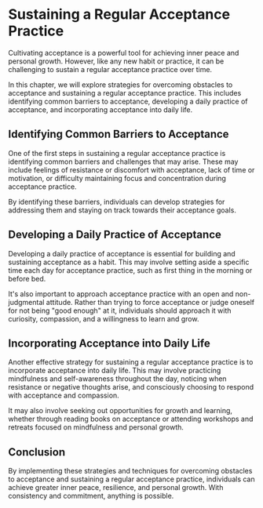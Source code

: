 # Sustaining a Regular Acceptance Practice

Cultivating acceptance is a powerful tool for achieving inner peace and personal growth. However, like any new habit or practice, it can be challenging to sustain a regular acceptance practice over time.

In this chapter, we will explore strategies for overcoming obstacles to acceptance and sustaining a regular acceptance practice. This includes identifying common barriers to acceptance, developing a daily practice of acceptance, and incorporating acceptance into daily life.

Identifying Common Barriers to Acceptance
-----------------------------------------

One of the first steps in sustaining a regular acceptance practice is identifying common barriers and challenges that may arise. These may include feelings of resistance or discomfort with acceptance, lack of time or motivation, or difficulty maintaining focus and concentration during acceptance practice.

By identifying these barriers, individuals can develop strategies for addressing them and staying on track towards their acceptance goals.

Developing a Daily Practice of Acceptance
-----------------------------------------

Developing a daily practice of acceptance is essential for building and sustaining acceptance as a habit. This may involve setting aside a specific time each day for acceptance practice, such as first thing in the morning or before bed.

It's also important to approach acceptance practice with an open and non-judgmental attitude. Rather than trying to force acceptance or judge oneself for not being "good enough" at it, individuals should approach it with curiosity, compassion, and a willingness to learn and grow.

Incorporating Acceptance into Daily Life
----------------------------------------

Another effective strategy for sustaining a regular acceptance practice is to incorporate acceptance into daily life. This may involve practicing mindfulness and self-awareness throughout the day, noticing when resistance or negative thoughts arise, and consciously choosing to respond with acceptance and compassion.

It may also involve seeking out opportunities for growth and learning, whether through reading books on acceptance or attending workshops and retreats focused on mindfulness and personal growth.

Conclusion
----------

By implementing these strategies and techniques for overcoming obstacles to acceptance and sustaining a regular acceptance practice, individuals can achieve greater inner peace, resilience, and personal growth. With consistency and commitment, anything is possible.


